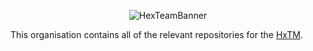 <p align="center">
  <img src="https://cdn.discordapp.com/attachments/844973689292193824/951401830146015232/unknown.png" alt="HexTeamBanner" />
</p>

This organisation contains all of the relevant repositories for the [HxTM](https://hextm.com).
